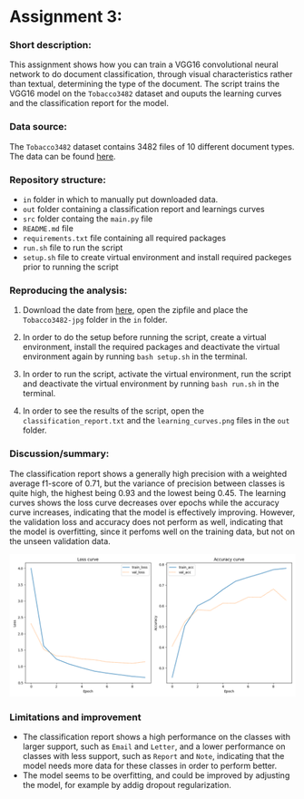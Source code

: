 # Assignment 3:
### Short description:
This assignment shows how you can train a VGG16 convolutional neural network to do document classification, through visual characteristics rather than textual, determining the type of the document. The script trains the VGG16 model on the `Tobacco3482` dataset and ouputs the learning curves and the classification report for the model.

### Data source:
The `Tobacco3482` dataset contains 3482 files of 10 different document types. The data can be found [here](https://www.kaggle.com/datasets/patrickaudriaz/tobacco3482jpg/data).

### Repository structure:

- `in` folder in which to manually put downloaded data.
- `out` folder containing a classification report and learnings curves
- `src` folder containg the `main.py` file
- `README.md` file
- `requirements.txt` file containing all required packages 
- `run.sh` file to run the script
- `setup.sh` file to create virtual environment and install required packeges prior to running the script

### Reproducing the analysis:
1. Download the date from [here](https://www.kaggle.com/datasets/patrickaudriaz/tobacco3482jpg/data), open the zipfile and place the `Tobacco3482-jpg` folder in the `in` folder.

2. In order to do the setup before running the script, create a virtual environment, install the required packages and deactivate the virtual environment again by running `bash setup.sh` in the terminal.

3. In order to run the script, activate the virtual environment, run the script and deactivate the virtual environment by running `bash run.sh` in the terminal.

4. In order to see the results of the script, open the `classification_report.txt` and the `learning_curves.png` files in the `out` folder.

### Discussion/summary:
The classification report shows a generally high precision with a weighted average f1-score of 0.71, but the variance of precision between classes is quite high, the highest being 0.93 and the lowest being 0.45.
The learning curves shows the loss curve decreases over epochs while the accuracy curve increases, indicating that the model is effectively improving. However, the validation loss and accuracy does not perform as well, indicating that the model is overfitting, since it perfoms well on the training data, but not on the unseen validation data.

![Reference Image](out/learning_curves.png)

### Limitations and improvement
- The classification report shows a high performance on the classes with larger support, such as `Email` and `Letter`, and a lower performance on classes with less support, such as `Report` and `Note`, indicating that the model needs more data for these classes in order to perform better.
- The model seems to be overfitting, and could be improved by adjusting the model, for example by addig dropout regularization. 